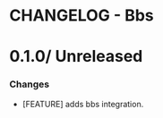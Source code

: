 # CHANGELOG - Bbs

0.1.0/ Unreleased
==================

### Changes

* [FEATURE] adds bbs integration.

